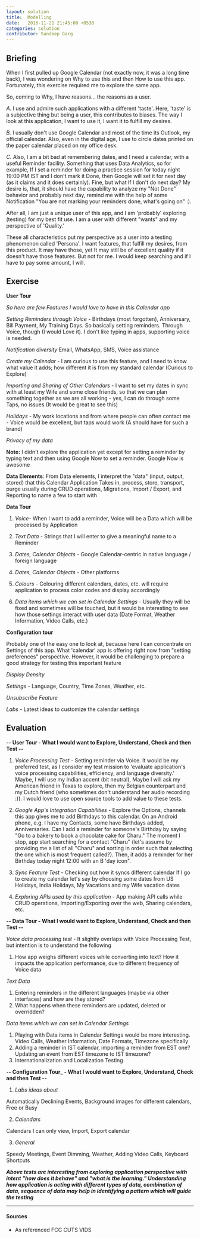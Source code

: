 ```yaml
---
layout: solution
title:  Modelling
date:   2016-11-21 21:45:00 +0530
categories: solution
contributor: Sandeep Garg
---
```


<!-- exercise title will be added automatically when generating page -->

## Briefing

When I first pulled up Google Calendar (not exactly now, it was a long time back), I was wondering on Why to use this and then How to use this app. Fortunately, this exercise required me to explore the same app.

So, coming to Why, I have reasons... the reasons as a user.

_A._ I use and admire such applications with a different 'taste'. Here, 'taste' is a subjective thing but being a user, this contributes to biases. The way I look at this application, I want to use it, I want it to fulfill my desires.

_B._ I usually don't use Google Calendar and most of the time its Outlook, my official calendar. Also, even in the digital age, I use to circle dates printed on the paper calendar placed on my office desk.

_C._ Also, I am a bit bad at remembering dates, and I need a calendar, with a useful Reminder facility. Something that uses Data Analytics, so for example, If I set a reminder for doing a practice session for today night 19:00 PM IST and I don't mark it Done, then Google will set it for next day (as it claims and it does certainly). Fine, but what If I don't do next day? My desire is, that, it should have the capability to analyze my "Not Done" behavior and probably next day, remind me with the help of some Notification "You are not marking your reminders done, what's going on" :).

After all, I am just a unique user of this app, and I am 'probably' exploring (testing) for my best fit use. I am a user with different "wants" and my perspective of 'Quality.'

These all characteristics put my perspective as a user into a testing phenomenon called 'Persona'. I want features, that fulfill my desires, from this product. It may have those, yet It may still be of excellent quality if it doesn't have those features. But not for me. I would keep searching and if I have to pay some amount, I will.


## Exercise


**User Tour**

_So here are few Features I would love to have in this Calendar app_

_Setting Reminders through Voice -_ Birthdays (most forgotten), Anniversary, Bill Payment, My Training Days. So basically setting reminders. Through Voice, though (I would Love it). I don't like typing in apps, supporting voice is needed.

_Notification diversity_ Email, WhatsApp, SMS, Voice assistance

_Create my Calendar_ - I am curious to use this feature, and I need to know what value it adds; how different it is from my standard calendar (Curious to Explore)

_Importing and Sharing of Other Calendars_ - I want to set my dates in sync with at least my Wife and some close friends, so that we can plan something together as we are all working - yes, I can do through some Taps, no issues (It would be great to see this)

_Holidays_ - My work locations and from where people can often contact me - Voice would be excellent, but taps would work (A should have for such a brand)

_Privacy of my data_

**Note:** I didn't explore the application yet except for setting a reminder by typing text and then using Google Now to set a reminder. Google Now is awesome

**Data Elements**: From Data elements, I interpret the "data" (input, output, stored) that this Calendar Application Takes in, process, store, transport, purge usually during CRUD operations, Migrations, Import / Export, and Reporting to name a few to start with

**Data Tour**

1. _Voice_- When I want to add a reminder, Voice will be a Data which will be processed by Application

2. _Text Data_ - Strings that I will enter to give a meaningful name to a Reminder

3. _Dates, Calendar Objects_ - Google Calendar-centric in native language / foreign language

4. _Dates, Calendar Objects_ - Other platforms

5. _Colours_ - Colouring different calendars, dates, etc. will require application to process color codes and display accordingly

6. _Data items which we can set in Calendar Settings_ - Usually they will be fixed and sometimes will be touched, but it would be interesting to see how those settings interact with user data (Date Format, Weather Information, Video Calls, etc.)


**Configuration tour**

Probably one of the easy one to look at, because here I can concentrate on Settings of this app. What 'calendar' app is offering right now from "setting preferences" perspective. However, it would be challenging to prepare a good strategy for testing this important feature

_Display Density_

_Settings_ - Language, Country, Time Zones, Weather, etc.

_Unsubscribe Feature_

_Labs_ - Latest ideas to customize the calendar settings

## Evaluation

**-- User Tour - What I would want to Explore, Understand, Check and then Test --**

1. _Voice Processing Test_ - Setting reminder via Voice. It would be my preferred test, as I consider my test mission to 'evaluate application's voice processing capabilities, efficiency, and language diversity.' Maybe, I will use my Indian accent (bit neutral), Maybe I will ask my American friend in Texas to explore, then my Belgian counterpart and my Dutch friend (who sometimes don't understand her audio recording :)). I would love to use open source tools to add value to these tests.

2. _Google App's Integration Capabilities_ - Explore the Options, channels this app gives me to add Birthdays to this calendar. On an Android phone, e.g. I have my Contacts, some have Birthdays added, Anniversaries. Can I add a reminder for someone's Birthday by saying "Go to a bakery to book a chocolate cake for Charu." The moment I stop, app start searching for a contact "Charu" (let's assume by providing me a list of all "Charu" and sorting in order such that selecting the one which is most frequent called?). Then, it adds a reminder for her Birthday today night 12:00 with an B 'day icon".

3. _Sync Feature Test_ - Checking out how it syncs different calendar If I go to create my calendar let's say by choosing some dates from US Holidays, India Holidays, My Vacations and my Wife vacation dates

4. _Exploring APIs used by this application_ - App making API calls while CRUD operations, Importing/Exporting over the web, Sharing calendars, etc.


**-- Data Tour - What I would want to Explore, Understand, Check and then Test --**

_Voice data processing test_ - It slightly overlaps with Voice Processing Test, but intention is to understand the following

1. How app weighs different voices while converting into text? How it impacts the application performance, due to different frequency of Voice data

_Text Data_

1. Entering reminders in the different languages (maybe via other interfaces) and how are they stored?
2. What happens when these reminders are updated, deleted or overridden?

_Data items which we can set in Calendar Settings_

1. Playing with Data items in Calendar Settings would be more interesting. Video Calls, Weather Information, Date Formats, Timezone specifically
2. Adding a reminder in IST calendar, importing a reminder from EST one? Updating an event from EST timezone to IST timezone?
3. Internationalization and Localization Testing


**-- Configuration Tour_ - What I would want to Explore, Understand, Check and then Test --**

1. _Labs ideas about_

Automatically Declining Events, Background images for different calendars, Free or Busy

2. _Calendars_

Calendars I can only view, Import, Export calendar

3. _General_

Speedy Meetings, Event Dimming, Weather, Adding Video Calls, Keyboard Shortcuts

**_Above tests are interesting from exploring application perspective with intent "how does it behave" and "what is the learning." Understanding how application is acting with different types of data, combination of data, sequence of data may help in identifying a pattern which will guide the testing_**


---

#### Sources
- As referenced FCC CUTS VIDS
